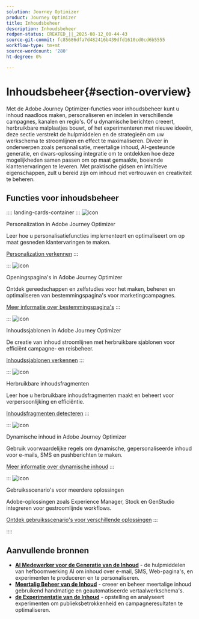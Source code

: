 ```yaml
---
solution: Journey Optimizer
product: Journey Optimizer
title: Inhoudsbeheer
description: Inhoudsbeheer
redpen-status: CREATED_||_2025-08-12_00-44-43
source-git-commit: fc85686dfa7d482416b439dfd1610cd0cd6b5555
workflow-type: tm+mt
source-wordcount: '280'
ht-degree: 0%

---
```



# Inhoudsbeheer{#section-overview}

Met de Adobe Journey Optimizer-functies voor inhoudsbeheer kunt u inhoud naadloos maken, personaliseren en indelen in verschillende campagnes, kanalen en regio&#39;s. Of u dynamische berichten creeert, herbruikbare malplaatjes bouwt, of het experimenteren met nieuwe ideeën, deze sectie verstrekt de hulpmiddelen en de strategieën om uw werkschema te stroomlijnen en effect te maximaliseren. Diveer in onderwerpen zoals personalisatie, meertalige inhoud, AI-gesteunde generatie, en dwars-oplossing integratie om te ontdekken hoe deze mogelijkheden samen passen om op maat gemaakte, boeiende klantenervaringen te leveren. Met praktische gidsen en intuïtieve eigenschappen, zult u bereid zijn om inhoud met vertrouwen en creativiteit te beheren.

## Functies voor inhoudsbeheer

:::: landing-cards-container
:::
![icon](https://cdn.experienceleague.adobe.com/icons/bullseye.svg?lang=nl-NL)

Personalization in Adobe Journey Optimizer

Leer hoe u personalisatiefuncties implementeert en optimaliseert om op maat gesneden klantervaringen te maken.

[Personalization verkennen](personalization-landing-page.md)
:::

:::
![icon](https://cdn.experienceleague.adobe.com/icons/circle-play.svg?lang=nl-NL)

Openingspagina&#39;s in Adobe Journey Optimizer

Ontdek gereedschappen en zelfstudies voor het maken, beheren en optimaliseren van bestemmingspagina&#39;s voor marketingcampagnes.

[Meer informatie over bestemmingspagina&#39;s](landing-pages-landing-page.md)
:::

:::
![icon](https://cdn.experienceleague.adobe.com/icons/list-check.svg?lang=nl-NL)

Inhoudssjablonen in Adobe Journey Optimizer

De creatie van inhoud stroomlijnen met herbruikbare sjablonen voor efficiënt campagne- en reisbeheer.

[Inhoudssjablonen verkennen](content-templates-landing-page.md)
:::

:::
![icon](https://cdn.experienceleague.adobe.com/icons/puzzle-piece.svg?lang=nl-NL)

Herbruikbare inhoudsfragmenten

Leer hoe u herbruikbare inhoudsfragmenten maakt en beheert voor verpersoonlijking en efficiëntie.

[Inhoudsfragmenten detecteren](fragments-landing-page.md)
:::

:::
![icon](https://cdn.experienceleague.adobe.com/icons/gear.svg?lang=nl-NL)

Dynamische inhoud in Adobe Journey Optimizer

Gebruik voorwaardelijke regels om dynamische, gepersonaliseerde inhoud voor e-mails, SMS en pushberichten te maken.

[Meer informatie over dynamische inhoud](dynamic-landing-page.md)
:::

:::
![icon](https://cdn.experienceleague.adobe.com/icons/puzzle-piece.svg?lang=nl-NL)

Gebruiksscenario&#39;s voor meerdere oplossingen

Adobe-oplossingen zoals Experience Manager, Stock en GenStudio integreren voor gestroomlijnde workflows.

[Ontdek gebruiksscenario&#39;s voor verschillende oplossingen](combine-landing-page.md)
:::

::::


## Aanvullende bronnen

- **[AI Medewerker voor de Generatie van de Inhoud](ai-assistant-landing-page.md)** - de hulpmiddelen van hefboomwerking AI om inhoud over e-mail, SMS, Web-pagina&#39;s, en experimenten te produceren en te personaliseren.
- **[Meertalig Beheer van de Inhoud](content-multilingual-landing-page.md)** - creeer en beheer meertalige inhoud gebruikend handmatige en geautomatiseerde vertaalwerkschema&#39;s.
- **[de Experimentatie van de Inhoud](content-experiment-landing-page.md)** - opstelling en analyseert experimenten om publieksbetrokkenheid en campagneresultaten te optimaliseren.
